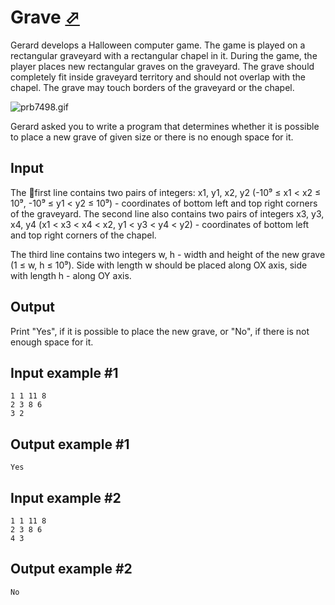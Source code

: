 # Grave [⬀](https://www.e-olymp.com/en/contests/9666/problems/84869)
Gerard develops a Halloween computer game. The game is played on a rectangular graveyard with a rectangular chapel in it. During the game, the player places new rectangular graves on the graveyard. The grave should completely fit inside graveyard territory and should not overlap with the chapel. The grave may touch borders of the graveyard or the chapel.

![prb7498.gif](fedac56d85d5ac7c4ab99452e429be16.gif)

Gerard asked you to write a program that determines whether it is possible to place a new grave of given size or there is no enough space for it.

## Input
The first line contains two pairs of integers: x1, y1, x2, y2 (-10⁹ ≤ x1 < x2 ≤ 10⁹, -10⁹ ≤ y1 < y2 ≤ 10⁹) - coordinates of bottom left and top right corners of the graveyard. The second line also contains two pairs of integers x3, y3, x4, y4 (x1 < x3 < x4 < x2, y1 < y3 < y4 < y2) - coordinates of bottom left and top right corners of the chapel.

The third line contains two integers w, h - width and height of the new grave (1 ≤ w, h ≤ 10⁹). Side with length w should be placed along OX axis, side with length h - along OY axis.

## Output
Print "Yes", if it is possible to place the new grave, or "No", if there is not enough space for it.

## Input example #1
```
1 1 11 8
2 3 8 6
3 2
```

## Output example #1
```
Yes
```

## Input example #2
```
1 1 11 8
2 3 8 6
4 3
```

## Output example #2
```
No
```
